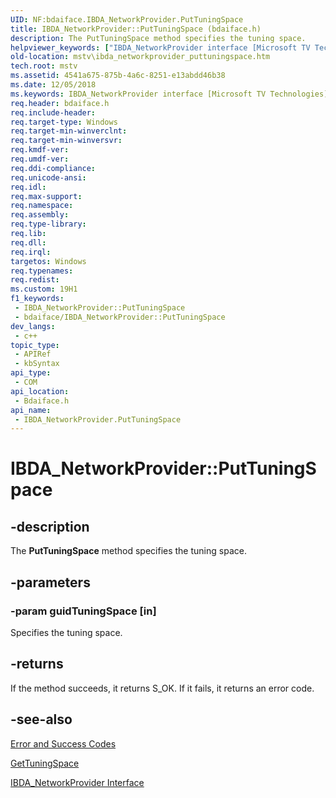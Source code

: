 ```yaml
---
UID: NF:bdaiface.IBDA_NetworkProvider.PutTuningSpace
title: IBDA_NetworkProvider::PutTuningSpace (bdaiface.h)
description: The PutTuningSpace method specifies the tuning space.
helpviewer_keywords: ["IBDA_NetworkProvider interface [Microsoft TV Technologies]","PutTuningSpace method","IBDA_NetworkProvider.PutTuningSpace","IBDA_NetworkProvider::PutTuningSpace","IBDA_NetworkProviderPutTuningSpace","PutTuningSpace","PutTuningSpace method [Microsoft TV Technologies]","PutTuningSpace method [Microsoft TV Technologies]","IBDA_NetworkProvider interface","bdaiface/IBDA_NetworkProvider::PutTuningSpace","mstv.ibda_networkprovider_puttuningspace"]
old-location: mstv\ibda_networkprovider_puttuningspace.htm
tech.root: mstv
ms.assetid: 4541a675-875b-4a6c-8251-e13abdd46b38
ms.date: 12/05/2018
ms.keywords: IBDA_NetworkProvider interface [Microsoft TV Technologies],PutTuningSpace method, IBDA_NetworkProvider.PutTuningSpace, IBDA_NetworkProvider::PutTuningSpace, IBDA_NetworkProviderPutTuningSpace, PutTuningSpace, PutTuningSpace method [Microsoft TV Technologies], PutTuningSpace method [Microsoft TV Technologies],IBDA_NetworkProvider interface, bdaiface/IBDA_NetworkProvider::PutTuningSpace, mstv.ibda_networkprovider_puttuningspace
req.header: bdaiface.h
req.include-header: 
req.target-type: Windows
req.target-min-winverclnt: 
req.target-min-winversvr: 
req.kmdf-ver: 
req.umdf-ver: 
req.ddi-compliance: 
req.unicode-ansi: 
req.idl: 
req.max-support: 
req.namespace: 
req.assembly: 
req.type-library: 
req.lib: 
req.dll: 
req.irql: 
targetos: Windows
req.typenames: 
req.redist: 
ms.custom: 19H1
f1_keywords:
 - IBDA_NetworkProvider::PutTuningSpace
 - bdaiface/IBDA_NetworkProvider::PutTuningSpace
dev_langs:
 - c++
topic_type:
 - APIRef
 - kbSyntax
api_type:
 - COM
api_location:
 - Bdaiface.h
api_name:
 - IBDA_NetworkProvider.PutTuningSpace
---
```


# IBDA_NetworkProvider::PutTuningSpace


## -description

The <b>PutTuningSpace</b> method specifies the tuning space.

## -parameters

### -param guidTuningSpace [in]

Specifies the tuning space.

## -returns

If the method succeeds, it returns S_OK. If it fails, it returns an error code.

## -see-also

<a href="https://docs.microsoft.com/windows/desktop/DirectShow/error-and-success-codes">Error and Success Codes</a>



<a href="https://docs.microsoft.com/windows/desktop/api/bdaiface/nf-bdaiface-ibda_networkprovider-gettuningspace">GetTuningSpace</a>



<a href="https://docs.microsoft.com/windows/desktop/api/bdaiface/nn-bdaiface-ibda_networkprovider">IBDA_NetworkProvider Interface</a>

